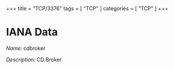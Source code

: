 +++
title = "TCP/3376"
tags = [ "TCP" ]
categories = [ "TCP" ]
+++

# IANA Data

_Name:_ cdbroker

_Description:_ CD Broker

